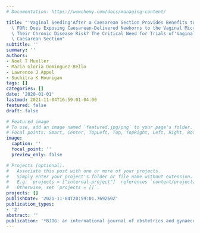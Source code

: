 ```yaml
---
# Documentation: https://wowchemy.com/docs/managing-content/

title: "'Vaginal Seeding'After a Caesarean Section Provides Benefits to Newborn Children:\
  \ FOR: Does Exposing Caesarean-Delivered Newborns to the Vaginal Microbiome Affect\
  \ Their Chronic Disease Risk? The Critical Need for Trials of'Vaginal Seeding'During\
  \ Caesarean Section"
subtitle: ''
summary: ''
authors:
- Noel T Mueller
- Maria Gloria Dominguez-Bello
- Lawrence J Appel
- Suchitra K Hourigan
tags: []
categories: []
date: '2020-01-01'
lastmod: 2021-11-04T16:59:01-04:00
featured: false
draft: false

# Featured image
# To use, add an image named `featured.jpg/png` to your page's folder.
# Focal points: Smart, Center, TopLeft, Top, TopRight, Left, Right, BottomLeft, Bottom, BottomRight.
image:
  caption: ''
  focal_point: ''
  preview_only: false

# Projects (optional).
#   Associate this post with one or more of your projects.
#   Simply enter your project's folder or file name without extension.
#   E.g. `projects = ["internal-project"]` references `content/project/deep-learning/index.md`.
#   Otherwise, set `projects = []`.
projects: []
publishDate: '2021-11-04T20:59:01.769260Z'
publication_types:
- '2'
abstract: ''
publication: '*BJOG: an international journal of obstetrics and gynaecology*'
---
```

